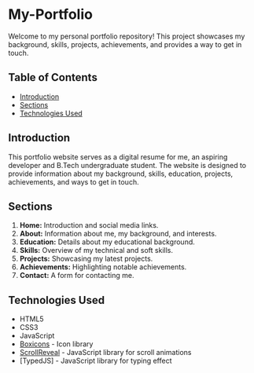 # My-Portfolio<br>
Welcome to my personal portfolio repository! This project showcases my background, skills, projects, achievements, and provides a way to get in touch.

## Table of Contents

- [Introduction](#introduction)
- [Sections](#sections)
- [Technologies Used](#technologies-used)

## Introduction

This portfolio website serves as a digital resume for me, an aspiring developer and B.Tech undergraduate student. The website is designed to provide information about my background, skills, education, projects, achievements, and ways to get in touch.

## Sections

1. **Home:** Introduction and social media links.
2. **About:** Information about me, my background, and interests.
3. **Education:** Details about my educational background.
4. **Skills:** Overview of my technical and soft skills.
5. **Projects:** Showcasing my latest projects.
6. **Achievements:** Highlighting notable achievements.
7. **Contact:** A form for contacting me.

## Technologies Used

- HTML5
- CSS3
- JavaScript
- [Boxicons](https://boxicons.com/) - Icon library
- [ScrollReveal](https://scrollrevealjs.org/) - JavaScript library for scroll animations
- [TypedJS] - JavaScript library for typing effect
